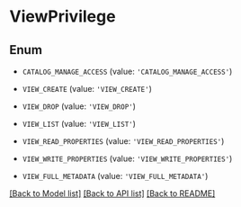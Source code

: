 # ViewPrivilege


## Enum

* `CATALOG_MANAGE_ACCESS` (value: `'CATALOG_MANAGE_ACCESS'`)

* `VIEW_CREATE` (value: `'VIEW_CREATE'`)

* `VIEW_DROP` (value: `'VIEW_DROP'`)

* `VIEW_LIST` (value: `'VIEW_LIST'`)

* `VIEW_READ_PROPERTIES` (value: `'VIEW_READ_PROPERTIES'`)

* `VIEW_WRITE_PROPERTIES` (value: `'VIEW_WRITE_PROPERTIES'`)

* `VIEW_FULL_METADATA` (value: `'VIEW_FULL_METADATA'`)

[[Back to Model list]](../README.md#documentation-for-models) [[Back to API list]](../README.md#documentation-for-api-endpoints) [[Back to README]](../README.md)


